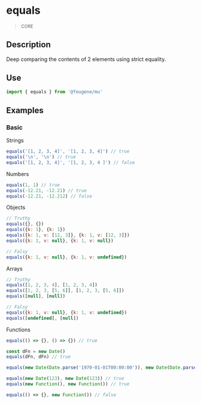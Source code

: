 # equals

> <small>CORE</small>

## Description

Deep comparing the contents of 2 elements using strict equality.

## Use

```js
import { equals } from '@feugene/mu'
```

## Examples

### Basic

Strings

```js
equals('[1, 2, 3, 4]', '[1, 2, 3, 4]') // true
equals('\n', '\n') // true
equals('[1, 2, 3, 4]', '[1, 2, 3, 4 ]') // false
```

Numbers

```js
equals(1, 1) // true
equals(-12.21, -12.21) // true
equals(-12.21, -12.212) // false
```

Objects

```js
// Truthy
equals({}, {})
equals({k: 1}, {k: 1})
equals({k: 1, v: [12, 3]}, {k: 1, v: [12, 3]})
equals({k: 1, v: null}, {k: 1, v: null})

// Falsy
equals({k: 1, v: null}, {k: 1, v: undefined})
```

Arrays

```js
// Truthy
equals([1, 2, 3, 4], [1, 2, 3, 4])
equals([1, 2, 3, [5, 6]], [1, 2, 3, [5, 6]])
equals([null], [null])

// Falsy
equals({k: 1, v: null}, {k: 1, v: undefined})
equals([undefined], [null])
```

Functions

```js  
equals(() => {}, () => {}) // true

const dFn = new Date()
equals(dFn, dFn) // true

equals(new Date(Date.parse('1970-01-01T00:00:00')), new Date(Date.parse('1970-01-01T00:00:00'))) // true

equals(new Date(123), new Date(123)) // true
equals(new Function(), new Function()) // true

equals(() => {}, new Function()) // false
```
